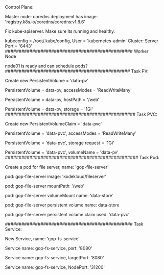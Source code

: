 Control Plane:

Master node: coredns deployment has image: 'registry.k8s.io/coredns/coredns:v1.8.6'

Fix kube-apiserver. Make sure its running and healthy.

kubeconfig = /root/.kube/config, User = 'kubernetes-admin' Cluster: Server Port = '6443'
###############################################
Worker Node

node01 is ready and can schedule pods?
##############################################
Task PV:

Create new PersistentVolume = 'data-pv'

PersistentVolume = data-pv, accessModes = 'ReadWriteMany'

PersistentVolume = data-pv, hostPath = '/web'

PersistentVolume = data-pv, storage = '1Gi'
################################################
Task PVC:

Create new PersistentVolumeClaim = 'data-pvc'

PersistentVolume = 'data-pvc', accessModes = 'ReadWriteMany'

PersistentVolume = 'data-pvc', storage request = '1Gi'

PersistentVolume = 'data-pvc', volumeName = 'data-pv'
#################################################
Task Pod:

Create a pod for file server, name: 'gop-file-server'

pod: gop-file-server image: 'kodekloud/fileserver'

pod: gop-file-server mountPath: '/web'

pod: gop-file-server volumeMount name: 'data-store'

pod: gop-file-server persistent volume name: data-store

pod: gop-file-server persistent volume claim used: 'data-pvc'

###############################################
Task Service:

New Service, name: 'gop-fs-service'

Service name: gop-fs-service, port: '8080'

Service name: gop-fs-service, targetPort: '8080'

Service name: gop-fs-service, NodePort: '31200'
